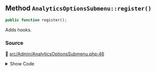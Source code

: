 ## Method `AnalyticsOptionsSubmenu::register()`

```php
public function register();
```

Adds hooks.

### Source

:link: [src/Admin/AnalyticsOptionsSubmenu.php:46](https://github.com/ampproject/amp-wp/blob/develop/src/Admin/AnalyticsOptionsSubmenu.php#L46-L48)

<details>
<summary>Show Code</summary>

```php
public function register() {
	add_action( 'admin_menu', [ $this, 'add_submenu_link' ], 99 );
}
```

</details>
